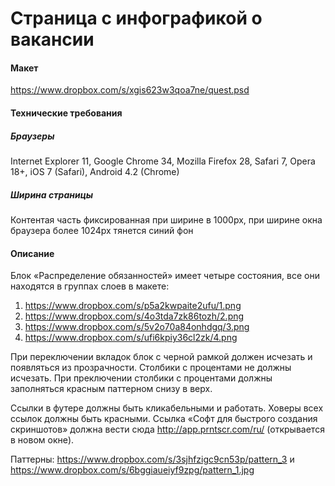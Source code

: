 Страница с инфографикой о вакансии
=======================

#### Макет
https://www.dropbox.com/s/xgis623w3qoa7ne/quest.psd

#### Технические требования

##### Браузеры 
Internet Explorer 11, Google Chrome 34, Mozilla Firefox 28, Safari 7, Opera 18+, iOS 7 (Safari), Android 4.2 (Chrome)

##### Ширина страницы
Контентая часть фиксированная при ширине в 1000px, при ширине окна браузера более 1024px тянется синий фон
 
#### Описание
Блок «Распределение обязанностей» имеет четыре состояния, все они находятся в группах слоев в макете:

1. https://www.dropbox.com/s/p5a2kwpaite2ufu/1.png
2. https://www.dropbox.com/s/4o3tda7zk86tozh/2.png 
3. https://www.dropbox.com/s/5v2o70a84onhdgq/3.png 
4. https://www.dropbox.com/s/ufi6kpiy36cl2zk/4.png

При переключении вкладок блок с черной рамкой должен исчезать и появляться из прозрачности. Столбики с процентами не должны исчезать. При преключении столбики с процентами должны заполняться красным паттерном снизу в верх.

Ссылки в футере должны быть кликабельными и работать. Ховеры всех ссылок должны быть красными. Ссылка «Софт для быстрого создания скриншотов» должна вести сюда http://app.prntscr.com/ru/ (открывается в новом окне).

Паттерны: https://www.dropbox.com/s/3sjhfzigc9cn53p/pattern_3 и https://www.dropbox.com/s/6bggiaueiyf9zpg/pattern_1.jpg
